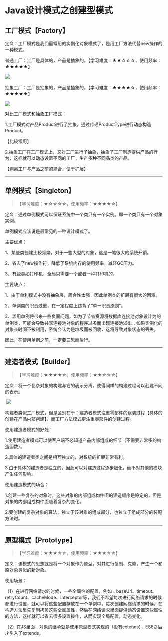 # Java设计模式之创建型模式

## 工厂模式【Factory】

定义：工厂模式是我们最常用的实例化对象模式了，是用工厂方法代替new操作的一种模式。

普通工厂：工厂是具体的，产品是抽象的。【学习难度：★★☆☆☆，使用频率：★★★★★】

![](https://img-blog.csdn.net/20171228173655000)
 

抽象工厂：工厂是抽象的，产品是抽象的。【学习难度：★★★★☆，使用频率：★★★★★】

![](https://img-blog.csdn.net/20171228173926388)


对比工厂模式和抽象工厂模式：

1.工厂模式对产品Product进行了抽象，通过传递ProductType进行动态构造Product。

【比较常用】

2.抽象工厂在工厂模式上，又对工厂进行了抽象，抽象了工厂制造提供产品的行为，这样就可以动态设置不同的工厂，生产多种不同品类的产品。

【剥离工厂与产品之前的耦合，便于扩展】


---


## 单例模式【Singleton】

> 【学习难度：★☆☆☆☆，使用频率：★★★★☆】

定义：通过单例模式可以保证系统中一个类只有一个实例。即一个类只有一个对象实例。

单例模式应该说是最常见的一种设计模式了。



主要优点：

1、某些类创建比较频繁，对于一些大型的对象，这是一笔很大的系统开销。

2、省去了new操作符，降低了系统内存的使用频率，减轻GC压力。

3、有些类如打印机，全局只需要一个或者一种打印机的。



主要缺点：

1、由于单利模式中没有抽象层，耦合性太强，因此单例类的扩展有很大的困难。

2、单例类的职责过重，在一定程度上违背了“单一职责原则”。

3、滥用单例将带来一些负面问题，如为了节省资源将数据库连接池对象设计为的单例类，可能会导致共享连接池对象的程序过多而出现连接池溢出；如果实例化的对象长时间不被利用，系统会认为是垃圾而被回收，这将导致对象状态的丢失。



因此，在使用单例之前，一定要三思而后行。

---

## 建造者模式【Builder】

>【学习难度：★★★★☆，使用频率：★★☆☆☆】

定义：将一个复杂对象的构建与它的表示分离，使得同样的构建过程可以创建不同的表示。

 ![](https://img-blog.csdn.net/20171228174040080)
 

构建者类似工厂模式，但是区别在于：建造者模式注重零部件的组装过程【具体的创建在产品内部创建】，而工厂方法模式更注重零部件的创建过程。



使用建造者模式的好处：

1.使用建造者模式可以使客户端不必知道产品内部组成的细节（不需要非常多的构造函数）。

2.具体的建造者类之间是相互独立的，对系统的扩展非常有利。

3.由于具体的建造者是独立的，因此可以对建造过程逐步细化，而不对其他的模块产生任何影响。

使用建造模式的场合：

1.创建一些复杂的对象时，这些对象的内部组成构件间的建造顺序是稳定的，但是对象的内部组成构件面临着复杂的变化。

2.要创建的复杂对象的算法，独立于该对象的组成部分，也独立于组成部分的装配方法时。


---


## 原型模式【Prototype】

>【学习难度：★★★☆☆，使用频率：★★★☆☆】

定义：该模式的思想就是将一个对象作为原型，对其进行复制、克隆，产生一个和原对象类似的新对象。

使用场景：

（1）在进行网络请求的时候，一些全局性的配置，例如：baseUrl、timeout、retryCount、cacheMode、Interceptor等，我们不希望每次进行网络请求的时候都进行设置，就可以将这些配置存放在一个单例中，每次创建网络请求的时候，在构造方法里先复制拷贝这些全局属性，然后在网络请求里面提供动态设置这些属性的方法，这样就可以省去很多设置操作，从而实现全局配置，动态变化。

（2）在JS里面，对象的继承就是使用原型模式实现的（没有extends），ES6之后才引入了extends。


